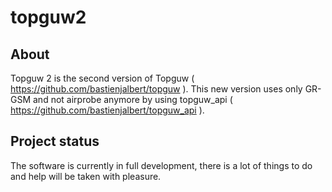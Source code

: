 # topguw2

## About
Topguw 2 is the second version of Topguw ( https://github.com/bastienjalbert/topguw ). This new version uses only GR-GSM and not airprobe anymore by using topguw_api ( https://github.com/bastienjalbert/topguw_api ).

## Project status 
The software is currently in full development, there is a lot of things to do and help will be taken with pleasure. 
